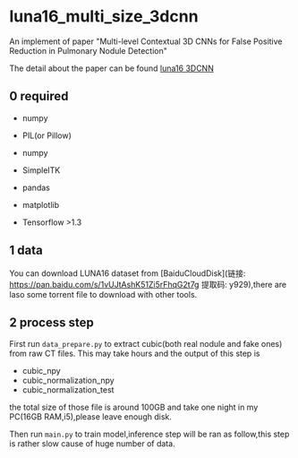 # luna16_multi_size_3dcnn
An implement of paper "Multi-level Contextual 3D CNNs for False Positive Reduction in Pulmonary Nodule Detection"

The detail about the paper can be found [luna16 3DCNN](http://shartoo.github.io/LUNA2016-3DCNN/)

## 0 required

+ numpy

+ PIL(or Pillow)

+ numpy

+ SimpleITK

+ pandas

+ matplotlib

+ Tensorflow >1.3

## 1 data

You can download LUNA16 dataset from [BaiduCloudDisk](链接: https://pan.baidu.com/s/1vUJtAshK51Zi5rFhqG2t7g 提取码: y929),there are laso some torrent file to download with other tools.



## 2 process step

First run `data_prepare.py` to extract cubic(both real nodule and fake ones) from raw CT files. This may take hours and the output of this step is

+ cubic_npy
+ cubic_normalization_npy
+ cubic_normalization_test

the total size of those file is around  100GB and take one night in my PC(16GB RAM,i5),please leave enough disk.

Then run `main.py` to train model,inference step will be ran as follow,this step is rather slow cause of huge number of data.


